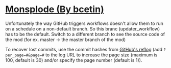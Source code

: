 # [Monsplode (By bcetin)](https://github.com/bcetin/Monsplode)

Unfortunately the way GitHub triggers workflows doesn't allow them to run on a schedule on a non-default branch. So this branc (updater_workflow) has to be the default. Switch to a different branch to see the source code of the mod (for ex. master -> the master branch of the mod)

To recover lost commits, use the commit hashes from [GitHub's reflog](https://api.github.com/repos/KtaneModules/Monsplode-bcetin/events) (add `?per_page=#&page=#` to the log URL to increase the page size (maximum is 100, default is 30) and/or specify the page number (default is 1)).
